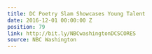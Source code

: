 ```yaml
---
title: DC Poetry Slam Showcases Young Talent
date: 2016-12-01 00:00:00 Z
position: 79
link: http://bit.ly/NBCwashingtonDCSCORES
source: NBC Washington
---
```


